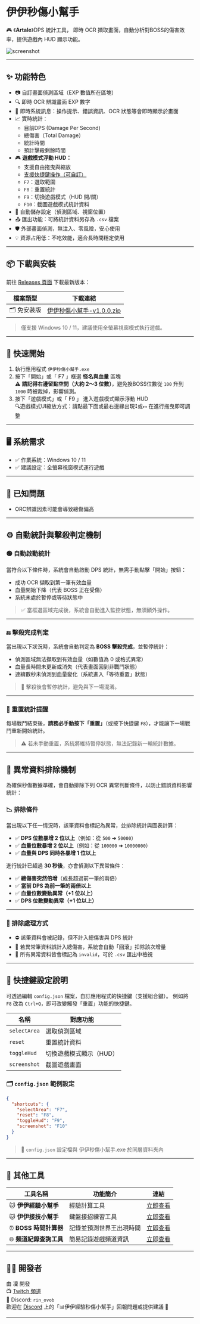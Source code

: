 # 伊伊秒傷小幫手

🎮 《**Artale**》DPS 統計工具，
即時 OCR 擷取畫面，自動分析對BOSS的傷害效率，提供遊戲內 HUD 顯示功能。

![screenshot](https://media.discordapp.net/attachments/1383994395262586880/1394719865071210557/image.png?ex=6877d598&is=68768418&hm=c9c90616459e90d918da3ec8dba1f180575e5f0f5e8d538daf93426c2750fbb8&=&format=webp&quality=lossless&width=785&height=434)


---

## ✨ 功能特色
- 📷 自訂畫面偵測區域（EXP 數值所在區塊）
- 🔍 即時 OCR 辨識畫面 EXP 數字
- 💬 即時系統訊息：操作提示、錯誤資訊、OCR 狀態等會即時顯示於畫面
- 📈 實時統計：
  - 目前DPS (Damage Per Second)
  - 總傷害（Total Damage）
  - 統計時間
  - 預計擊殺剩餘時間
- 🎮 **遊戲模式浮動 HUD：**
  - 支援自由拖曳與縮放
  - [支援快捷鍵操作（可自訂）](#shortcut-settings)
  - `F7`：選取範圍
  - `F8`：重置統計  
  - `F9`：切換遊戲模式（HUD 開/關）
  - `F10`：截圖遊戲模式統計資料
- 💾 自動儲存設定（偵測區域、視窗位置）
- 📤 匯出功能：可將統計資料另存為 `.csv` 檔案
- 🛡️ 外部畫面偵測，無注入、零風險，安心使用
- 💡 資源占用低：不吃效能，適合長時間穩定使用

---

## 📦 下載與安裝

前往 [Releases 頁面](https://github.com/Rin2ec/artale-dps-helper/releases) 下載最新版本：

| 檔案類型 | 下載連結 |
|----------|-----------|
| 🗂️ 免安裝版 | [伊伊秒傷小幫手-v1.0.0.zip](https://drive.google.com/file/d/1MScYjopUOhAbjWYYcQfwYEJLTg6wjfW-/view?usp=sharing) |

> 僅支援 Windows 10 / 11，建議使用全螢幕視窗模式執行遊戲。

---

## 🚀 快速開始

1. 執行應用程式 `伊伊秒傷小幫手.exe`
2. 按下「開始」或「 F7 」框選 **怪名與血量** 區塊  
   ⚠️ **請記得右邊留點空間（大約 2～3 位數）**，避免換BOSS位數從 `100` 升到 `1000` 時被裁掉，影響偵測。
3. 按下「遊戲模式」或「 F9 」 進入遊戲模式顯示浮動 HUD  
   🔍遊戲模式UI縮放方式：請點最下面或最右邊緣出現⭥或⭤ 在進行拖曳即可調整

---

## 🖥️ 系統需求

- ✅ 作業系統：Windows 10 / 11
- ✅ 建議設定：全螢幕視窗模式運行遊戲

---

## 🐞 已知問題

- ORC辨識因素可能會導致總傷偏高

---

## ⚙️ 自動統計與擊殺判定機制

### 🟢 自動啟動統計
當符合以下條件時，系統會自動啟動 DPS 統計，無需手動點擊「開始」按鈕：

- 成功 OCR 擷取到第一筆有效血量
- 血量開始下降（代表 BOSS 正在受傷）
- 系統未處於暫停或等待狀態中

> ✅ 當框選區域完成後，系統會自動進入監控狀態，無須額外操作。

---

### 🔚 擊殺完成判定
當出現以下狀況時，系統會自動判定為 **BOSS 擊殺完成**，並暫停統計：

- 偵測區域無法擷取到有效血量（如數值為 0 或格式異常）
- 血量長時間未更新或消失（代表畫面回到非戰鬥狀態）
- 連續數秒未偵測到血量變化（系統進入「等待重置」狀態）

> 🧠 擊殺後會暫停統計，避免與下一場混淆。

---

### 🔁 重置統計提醒
每場戰鬥結束後，**請務必手動按下「重置」**（或按下快捷鍵 `F8`），才能讓下一場戰鬥重新開始統計。

> ⚠️ 若未手動重置，系統將維持暫停狀態，無法記錄新一輪統計數據。

---

## 🚫 異常資料排除機制

為確保秒傷數據準確，會自動排除下列 OCR 異常判斷條件，以防止錯誤資料影響統計：

### 📉 排除條件

當出現以下任一情況時，該筆資料會標記為異常，並排除統計與圖表計算：

- ✅ **DPS 位數暴增 2 位以上**（例如：從 `500` ➜ `50000`）
- ✅ **血量位數暴增 2 位以上**（例如：從 `100000` ➜ `10000000`）
- ✅ **血量與 DPS 同時各暴增 1 位以上**

進行統計已超過 **30 秒後**，亦會偵測以下異常條件：

- ✅ **總傷害突然倍增**（成長超過前一筆的兩倍）
- ✅ **當前 DPS 為前一筆的兩倍以上**
- ✅ **血量位數變動異常（+1 位以上）**
- ✅ **DPS 位數變動異常（+1 位以上）**

---

### 🔁 排除處理方式

- ⛔ 該筆資料會被記錄，但不計入總傷害與 DPS 統計
- 🔄 若異常筆資料誤計入總傷害，系統會自動「回滾」扣除該次增量
- 📝 所有異常資料皆會標記為 `invalid`，可於 `.csv` 匯出中檢視

---

<h2 id="shortcut-settings">🔧 快捷鍵設定說明</h2>

可透過編輯 `config.json` 檔案，自訂應用程式的快捷鍵（支援組合鍵）。
例如將 `F8` 改為 `Ctrl+Q`，即可改變觸發「重置」功能的快捷鍵。

| 名稱         | 對應功能          |
| ------------ | ------------- |
| `selectArea` | 選取偵測區域        |
| `reset`      | 重置統計資料        |
| `toggleHud`  | 切換遊戲模式顯示（HUD） |
| `screenshot` | 截圖遊戲畫面        |

### 🗂 `config.json` 範例設定

```json
{
  "shortcuts": {
    "selectArea": "F7",
    "reset": "F8",
    "toggleHud": "F9",
    "screenshot": "F10"
  }
}
```

> 📍 `config.json` 設定檔與 伊伊秒傷小幫手.exe 於同層資料夾內
---

## 🧩 其他工具

| 工具名稱           | 功能簡介                           | 連結 |
|--------------------|------------------------------------|------|
| 🐱 **伊伊經驗小幫手** | 經驗計算工具  | [立即查看](https://github.com/Rin2ec/ee-exp-helper)|
| 🐱 **伊伊接技小幫手** | 鍵盤接招練習工具  | [立即查看](https://github.com/Rin2ec/ee-combo-helper)|
| ⏰ **BOSS 時間計算器** | 記錄並預測世界王出現時間               | [立即查看](https://rin2ec.github.io/ee-boss-respawn-timer/) |
| 🌐 **頻道紀錄查詢工具** | 簡易記錄遊戲頻道資訊       | [立即查看](https://rin2ec.github.io/ee-number-tool/)|
---

## 🧑‍💻 開發者

由 凜 開發  
📺 [Twitch 頻道](https://twitch.tv/shiyu2615)  
💬 Discord: `rin_ovob`  
歡迎在 [Discord](https://discord.com/invite/rpnsScZWpr) 上的「📊伊伊經驗秒傷小幫手」回報問題或提供建議 🙌  

---
